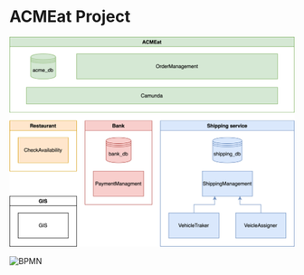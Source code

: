 # ACMEat Project

![Struttura dell'applicazione](./docs/acmeat-infrastructure.svg)

![BPMN](./docs/bpmn_image.png)